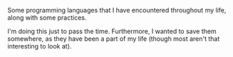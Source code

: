 Some programming languages that I have encountered throughout my life, along with some practices.

I'm doing this just to pass the time. Furthermore, I wanted to save them somewhere, as they have been a part of my life (though most aren't that interesting to look at).

